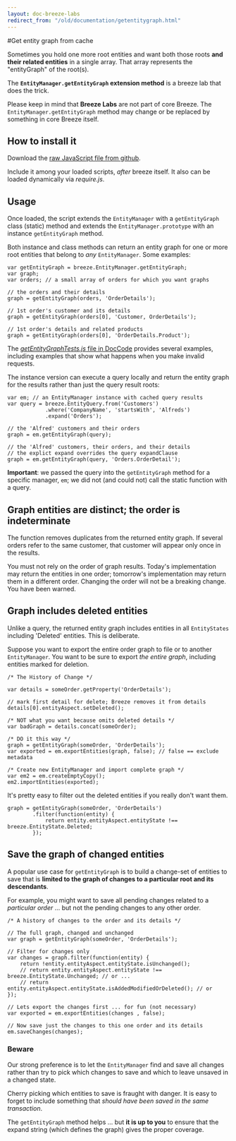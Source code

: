 ```yaml
---
layout: doc-breeze-labs
redirect_from: "/old/documentation/getentitygraph.html"
---
```

#Get entity graph from cache

Sometimes you hold one more root entities and want both those roots **and their related entities** in a single array. That array represents the "entityGraph" of the root(s).

The **`EntityManager.getEntityGraph` extension method** is a breeze lab that does the trick.

<p class="note">Please keep in mind that <b>Breeze Labs</b> are not part of core Breeze. The <code>EntityManager.getEntityGraph</code> method may change or be replaced by something in core Breeze itself.</p>

## How to install it

Download the [raw JavaScript file from github](https://github.com/Breeze/breeze.js.labs/blob/master/breeze.getEntityGraph.js "breeze.getEntityGraph.js on github").

Include it among your loaded scripts, *after* breeze itself. It also can be loaded dynamically via *require.js*.

## Usage

Once loaded, the script extends the `EntityManager` with a `getEntityGraph` class (static) method and extends the `EntityManager.prototype` with an instance `getEntityGraph` method.

Both instance and class methods can return an entity graph for one or more root entities that belong to *any* `EntityManager`. Some examples:

    var getEntityGraph = breeze.EntityManager.getEntityGraph;
    var graph;
    var orders; // a small array of orders for which you want graphs
  
    // the orders and their details
    graph = getEntityGraph(orders, 'OrderDetails');
   
    // 1st order's customer and its details
    graph = getEntityGraph(orders[0], 'Customer, OrderDetails');
  
    // 1st order's details and related products
    graph = getEntityGraph(orders[0], 'OrderDetails.Product');

<p class="note">The <a href="https://github.com/Breeze/breeze.js.samples/blob/619eb2bb27d0fc55f56b0d73f0966bbfdda5fa12/net/DocCode/DocCode/tests/getEntityGraphTests.js" target="_blank" title="getEntityGraphTests.js in DocCode"><em>getEntityGraphTests.js</em> file in DocCode</a> provides several examples, including examples that show what happens when you make invalid requests.</p>

The instance version can execute a query locally and return the entity graph for the results rather than just the query result roots:

    var em; // an EntityManager instance with cached query results
    var query = breeze.EntityQuery.from('Customers')
                .where('CompanyName', 'startsWith', 'Alfreds')
                .expand('Orders');
  
    // the 'Alfred' customers and their orders
    graph = em.getEntityGraph(query);

    // the 'Alfred' customers, their orders, and their details
    // the explict expand overrides the query expandClause
    graph = em.getEntityGraph(query, 'Orders.OrderDetail');

**Important**: we passed the query into the `getEntityGraph` method for a specific manager, `em`; we did not (and could not) call the static function with a query.

## Graph entities are distinct; the order is indeterminate
The function removes duplicates from the returned entity graph. If several orders refer to the same customer, that customer will appear only once in the results.

You must not rely on the order of graph results. Today's implementation may return the entities in one order; tomorrow's implementation may return them in a different order. Changing the order will not be a breaking change. You have been warned.
 
## Graph includes deleted entities

Unlike a query, the returned entity graph includes entities in all `EntityStates` including 'Deleted' entities. This is deliberate.  

Suppose you want to export the entire order graph to file or to another `EntityManager`. You want to be sure to export *the entire graph*, including entities marked for deletion.

    /* The History of Change */

    var details = someOrder.getProperty('OrderDetails');

    // mark first detail for delete; Breeze removes it from details
    details[0].entityAspect.setDeleted(); 

    /* NOT what you want because omits deleted details */
    var badGraph = details.concat(someOrder);

    /* DO it this way */
    graph = getEntityGraph(someOrder, 'OrderDetails');
    var exported = em.exportEntities(graph, false); // false == exclude metadata

    /* Create new EntityManager and import complete graph */
    var em2 = em.createEmptyCopy();
    em2.importEntities(exported);

It's pretty easy to filter out the deleted entities if you really don't want them.

    graph = getEntityGraph(someOrder, 'OrderDetails')
            .filter(function(entity) {
                return entity.entityAspect.entityState !== breeze.EntityState.Deleted;
            });

<a name="save-graph"></a>
## Save the graph of changed entities

A popular use case for `getEntityGraph` is to build a change-set of entities to save that is **limited to the graph of changes to a particular root and its descendants**.

For example, you might want to save all pending changes related to a *particular order* ... but not the pending changes to any other order.

    /* A history of changes to the order and its details */

    // The full graph, changed and unchanged
    var graph = getEntityGraph(someOrder, 'OrderDetails');
 
    // Filter for changes only   
    var changes = graph.filter(function(entity) {
        return !entity.entityAspect.entityState.isUnchanged();
        // return entity.entityAspect.entityState !== breeze.EntityState.Unchanged; // or ...
        // return entity.entityAspect.entityState.isAddedModifiedOrDeleted(); // or
    });

    // Lets export the changes first ... for fun (not necessary)
    var exported = em.exportEntities(changes , false);

    // Now save just the changes to this one order and its details
    em.saveChanges(changes);

### Beware

Our strong preference is to let the `EntityManager` find and save all changes rather than try to pick which changes to save and which to leave unsaved in a changed state.

Cherry picking which entities to save is fraught with danger. It is easy to forget to include something that *should have been saved in the same transaction*.

The `getEntityGraph` method helps ... but **it is up to you** to ensure that the expand string (which defines the graph) gives the proper coverage.
